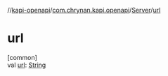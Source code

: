 //[kapi-openapi](../../../index.md)/[com.chrynan.kapi.openapi](../index.md)/[Server](index.md)/[url](url.md)

# url

[common]\
val [url](url.md): [String](https://kotlinlang.org/api/latest/jvm/stdlib/kotlin/-string/index.html)
